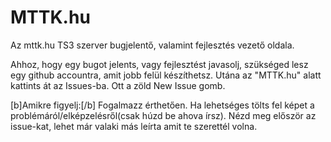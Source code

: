 # MTTK.hu
Az mttk.hu TS3 szerver bugjelentő, valamint fejlesztés vezető oldala.

Ahhoz, hogy egy bugot jelents, vagy fejlesztést javasolj, szükséged lesz egy github accountra, amit jobb felül készíthetsz.
Utána az "MTTK.hu" alatt kattints át az Issues-ba. Ott a zöld New Issue gomb.

[b]Amikre figyelj:[/b]
Fogalmazz érthetően. Ha lehetséges tölts fel képet a problémáról/elképzelésről(csak húzd be ahova írsz).
Nézd meg először az issue-kat, lehet már valaki más leírta amit te szerettél volna.
